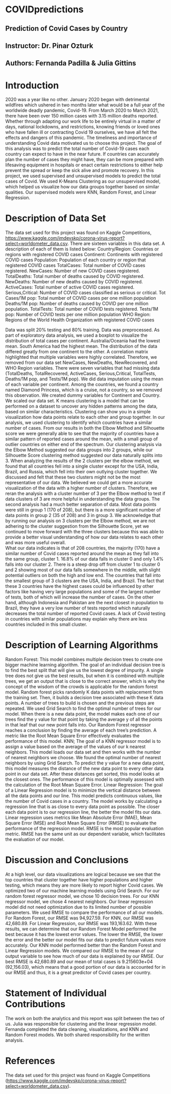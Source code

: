 # COVIDpredictions
## Prediction of Covid Cases by Country
## Instructor: Dr. Pinar Ozturk 
## Authors: Fernanda Padilla & Julia Gittins  


# Introduction 
2020 was a year like no other. January 2020 began with detrimental wildfires which ushered in two months later what would be a full year of the worldwide deadly pandemic, Covid-19. From March 2020 to March 2021, there have been over 150 million cases with 3.15 million deaths reported. Whether through adapting our work life to be entirely virtual in a matter of days, national lockdowns, and restrictions, knowing friends or loved ones who have fallen ill or contracting Covid 19 ourselves, we have all felt the effects and dangers of this pandemic. The timeliness and importance of understanding Covid data motivated us to choose this project. The goal of this analysis was to predict the total number of Covid-19 cases each country can expect to have in the near future. If countries can accurately plan the number of cases they might have, they can be more prepared with lifesaving equipment in hospitals or enact certain restrictions to either help prevent the spread or keep the sick alive and promote recovery.
In this project, we used supervised and unsupervised models to predict the total cases of Covid. We used K-Means Clustering as our unsupervised model, which helped us visualize how our data groups together based on similar qualities. Our supervised models were KNN, Random Forest, and Linear Regression.

# Description of Data Set
The data set used for this project was found on Kaggle Competitions, https://www.kaggle.com/imdevskp/corona-virus-report?select=worldometer_data.csv. There are sixteen variables in this data set. A description of each of them is listed below:
Country/Region: Countries or regions with registered COVID cases
Continent: Continents with registered COVID cases
Population: Population of each country or region that registered COVID cases
TotalCases: Total number of COVID cases registered.
NewCases: Number of new COVID cases registered.
TotalDeaths: Total number of deaths caused by COVID registered.
NewDeaths: Number of new deaths caused by COVID registered.
ActiveCases: Total number of active COVID cases registered.
Serious,Critical: Number of COVID cases classified as serious or critical.
Tot Cases/1M pop: Total number of COVID cases per one million population
Deaths/1M pop: Number of deaths caused by COVID per one million population.
TotalTests: Total number of COVID tests registered. 
Tests/1M pop: Number of COVID tests per one million population
WHO Region: Regions of the World Health Organization with registered COVID cases

Data was split 20% testing and 80% training. Data was preprocessed. As part of exploratory data analysis, we used a boxplot to visualize the distribution of total cases per continent. Australia/Oceania had the lowest mean. South America had the highest mean. The distribution of the data differed greatly from one continent to the other. A correlation matrix highlighted that multiple variables were highly correlated. Therefore, we removed from our data set NewCases, NewDeaths, NewRecovered, and WHO Region variables. There were seven variables that had missing data (TotalDeaths, TotalRecovered, ActiveCases, Serious,Critical, TotalTests, Deaths/1M pop, and Tests/1M pop). We did data imputation using the mean of each variable per continent. Among the countries, we found a country named Diamond Princess, which is a cruise, not a country, so we removed this observation. We created dummy variables for Continent and Country. We scaled our data set. 
K means clustering is a model that can be performed on a dataset to uncover any hidden patterns among the data, based on similar characteristics. Clustering can show you in a simple visualization how data points relate to each other and group together. In our analysis, we used clustering to identify which countries have a similar number of cases. From our results in both the Elbow Method and Silhouette score we were generally able to see that the majority of countries have a similar pattern of reported cases around the mean, with a small group of outlier countries on either end of the spectrum. 
Our clustering analysis via the Elbow Method suggested our data groups into 2 groups, while our Silhouette Score clustering method suggested our data naturally splits into 3. When analyzing the results of the 2 clusters per the elbow method, we found that all countries fell into a single cluster except for the USA, India, Brazil, and Russia, which fell into their own outlying cluster together. We discussed and felt that these two clusters might not be the most representative of our data. We believed we could get a more accurate visualization of the data with a higher number of clusters. Therefore, we reran the analysis with a cluster number of 3 per the Elbow method to test if data clusters of 3 are more helpful in understanding the data groups. 
The second analysis had a much better separation of data. Most data points were still in group 1 (170 of 208), but there is a more significant number of data points in group 2 (35 of 208) and 3 in group 3. We acknowledge that by running our analysis on 3 clusters per the Elbow method, we are not adhering to the cluster suggestion from the Silhouette Score, yet we continued to move forward with the three clusters because this was able to provide a better visual understanding of how our data relates to each other and was more useful overall.  
What our data indicates is that of 208 countries, the majority (170) have a similar number of Covid cases reported around the mean as they fall into the same group, cluster 1. 16.8% of our data falls in cluster 0 and only 1.4% falls into our cluster 2. There is a steep drop off from cluster 1 to cluster 0 and 2 showing most of our data falls somewhere in the middle, with slight potential outliers on both the high and low end.
The countries that fall into the smallest group of 3 clusters are the USA, India, and Brazil. The fact that these 3 countries have the highest cases could be influenced by other factors like having very large populations and some of the largest number of tests, both of which will increase the number of cases. On the other hand, although Indonesia and Pakistan are the next closest in population to Brazil, they have a very low number of tests reported which naturally decreases the total number of reported Covid cases. A lack of Covid testing in countries with similar populations may explain why there are less countries included in this small cluster.

# Description of Learning Algorithms 
Random Forest: This model combines multiple decision trees to create one bigger machine learning algorithm. The goal of an individual decision tree is to find the best split that will give us the lowest degree of impurity. A single tree does not give us the best results, but when it is combined with multiple trees, we get an output that is close to the correct answer, which is why the concept of the wisdom of the crowds is applicable for the random forest model.
Random forest picks randomly K data points with replacement from the training set. Then, it builds a decision tree associated with these K data points. A number of trees to build is chosen and the previous steps are repeated. We used Grid Search to find the optimal number of trees for our model. When there is a new data point, the model makes each one of our trees find the y value for that point by taking the average y of all the points in that leaf that our new point falls into. Our Random Forest regressor reaches a conclusion by finding the average of each tree’s prediction. A metric like the Root Mean Square Error effectively evaluates the performance of this model.
KNN; The goal of a KNN regressor model is to assign a value based on the average of the values of our k nearest neighbors. This model loads our data set and then works with the number of nearest neighbors we choose. We found the optimal number of nearest neighbors by using Grid Search. To predict the y value for a new data point, this model measures the distance of the new data point to every other data point in our data set. After these distances get sorted, this model looks at the closest ones. The performance of this model is optimally assessed with the calculation of the Root Mean Square Error.
Linear Regression: The goal of a Linear Regression model is to minimize the vertical distance between all the data points and our line. This model predicts continuous values, like the number of Covid cases in a country. The model works by calculating a regression line that is as close to every data point as possible. The closer each data point is to our regression line, the better the model fits our data. Linear regression uses metrics like Mean Absolute Error (MAE), Mean Square Error (MSE) and Root Mean Square Error (RMSE) to evaluate the performance of the regression model. RMSE is the most popular evaluation metric. RMSE has the same unit as our dependent variable, which facilitates the evaluation of our model.

# Discussion and Conclusions 
At a high level, our data visualizations are logical because we see that the top countries that cluster together have higher populations and higher testing, which means they are more likely to report higher Covid cases.
We optimized two of our machine learning models using Grid Search. For our random forest regressor model, we chose 10 decision trees. For our KNN regressor model, we chose 4 nearest neighbors. Our linear regression model did not need optimization due to its limited number of possible parameters.
We used RMSE to compare the performance of all our models. For Random Forest, our RMSE was 94,927.59. For KNN, our RMSE was 42,680.89. For Linear Regression, our RMSE was 193,163.62. With these results, we can determine that our Random Forest Model performed the best because it has the lowest error values. The lower the RMSE, the lower the error and the better our model fits our data to predict future values more accurately. 
Our KNN model performed better than the Random Forest and Linear Regression models. We compared our RMSE to the mean of our output variable to see how much of our data is explained by our RMSE. Our best RMSE is 42,680.89 and our mean of total cases is 9.215603e+04 (92,156.03), which means that a good portion of our data is accounted for in our RMSE and thus, it is a great predictor of Covid cases per country. 

# Statement of Individual Contributions 
The work on both the analytics and this report was split between the two of us. Julia was responsible for clustering and the linear regression model. Fernanda completed the data cleaning, visualizations, and KNN and Random Forest models. We both shared responsibility for the written analysis.

# References
The data set used for this project was found on Kaggle Competitions (https://www.kaggle.com/imdevskp/corona-virus-report?select=worldometer_data.csv). 
